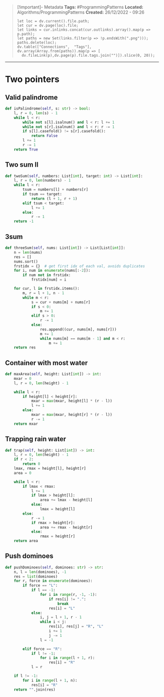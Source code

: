 
> [!important]- Metadata
> **Tags:** #ProgrammingPatterns 
> **Located:** Algorithms/ProgrammingPatterns
> **Created:** 26/12/2022 - 09:26
> ```dataviewjs
>let loc = dv.current().file.path;
>let cur = dv.page(loc).file;
>let links = cur.inlinks.concat(cur.outlinks).array().map(p => p.path);
>let paths = new Set(links.filter(p => !p.endsWith(".png")));
>paths.delete(loc);
>dv.table(["Connections",  "Tags"], dv.array(Array.from(paths)).map(p => [
>   dv.fileLink(p),dv.page(p).file.tags.join("")]).slice(0, 20));
> ```

___
# Two pointers
## Valid palindrome 
```python
def isPalindrome(self, s: str) -> bool:
    l, r = 0, len(s) - 1
    while l < r:
        while not s[l].isalnum() and l < r: l += 1
        while not s[r].isalnum() and l < r: r -= 1
        if s[l].casefold() != s[r].casefold():
            return False
        l += 1
        r -= 1
    return True
```

## Two sum II
```python
def twoSum(self, numbers: List[int], target: int) -> List[int]:
    l, r = 0, len(numbers) - 1
    while l < r:
        tsum = numbers[l] + numbers[r]
        if tsum == target:
            return (l + 1, r + 1)
        elif tsum < target:
            l += 1
        else:
            r -= 1
    return -1
```

## 3sum
```python
def threeSum(self, nums: List[int]) -> List[List[int]]:
    n = len(nums)
    res = []
    nums.sort()
    frstidx = {}  # get first idx of each val, avoids duplicates
    for i, num in enumerate(nums[:-2]):
        if num not in frstidx:
            frstidx[num] = i

    for cur, l in frstidx.items():
        m, r = l + 1, n - 1
        while m < r:
            s = cur + nums[m] + nums[r]
            if s < 0:
                m += 1
            elif s > 0:
                r -= 1
            else:
                res.append((cur, nums[m], nums[r]))
                m += 1
                while nums[m] == nums[m - 1] and m < r:
                    m += 1
    return res
```
## Container with most water 
```python
def maxArea(self, height: List[int]) -> int:
    mxar = 0
    l, r = 0, len(height) - 1

    while l < r:
        if height[l] < height[r]:
            mxar = max(mxar, height[l] * (r - l))
            l += 1
        else:
            mxar = max(mxar, height[r] * (r - l))
            r -= 1
    return mxar
```

## Trapping rain water 
```python
def trap(self, height: List[int]) -> int:
    l, r = 0, len(height) - 1
    if r < 2:
        return 0
    lmax, rmax = height[l], height[r]
    area = 0

    while l < r:
        if lmax < rmax:
            l += 1
            if lmax > height[l]:
                area += lmax - height[l]
            else:
                lmax = height[l]
        else:
            r -= 1
            if rmax > height[r]:
                area += rmax - height[r]
            else:
                rmax = height[r]
    return area
```


## Push dominoes 
```python
def pushDominoes(self, dominoes: str) -> str:
    n, l = len(dominoes), -1
    res = list(dominoes)
    for r, force in enumerate(dominoes):
        if force == "L":
            if l == -1:
                for i in range(r, -1, -1):
                    if res[i] != ".":
                        break
                    res[i] = "L"
            else:
                i, j = l + 1, r - 1
                while i < j:
                    res[i], res[j] = "R", "L"
                    i += 1
                    j -= 1
                l = -1

        elif force == "R":
            if l != -1:
                for i in range(l + 1, r):
                    res[i] = "R"
            l = r

    if l != -1:
        for i in range(l + 1, n):
            res[i] = "R"
    return "".join(res)
```